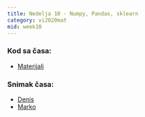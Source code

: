 ```yaml
---
title: Nedelja 10 - Numpy, Pandas, sklearn
category: vi2020mat
mid: week10
---
```


### Kod sa časa:

- <a target="_blank" href="https://github.com/matfvi/vi/tree/master/2020.2021/10_regresija">Materijali</a>

### Snimak časa:
  - <a target="_blank" href="#">Denis</a>
  - <a target="_blank" href="https://youtu.be/g-a7ZZqiRtE">Marko</a>

